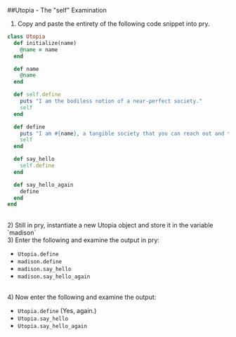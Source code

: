 ##Utopia - The "self" Examination


1) Copy and paste the entirety of the following code snippet into pry.



```ruby
class Utopia
  def initialize(name)
    @name = name
  end

  def name
    @name
  end

  def self.define
    puts "I am the bodiless notion of a near-perfect society."
    self
  end

  def define
    puts "I am #{name}, a tangible society that you can reach out and touch in which everyone is content." 
    self
  end

  def say_hello
    self.define
  end

  def say_hello_again
    define
  end
end
```

<br>
2) Still in pry, instantiate a new Utopia object and store it in the variable `madison`

<br>
3) Enter the following and examine the output in pry:
  
  * `Utopia.define`
  * `madison.define`
  * `madison.say_hello`
  * `madison.say_hello_again`

<br>
4) Now enter the following and examine the output:
  
  * `Utopia.define` (Yes, again.)
  * `Utopia.say_hello`
  * `Utopia.say_hello_again`
